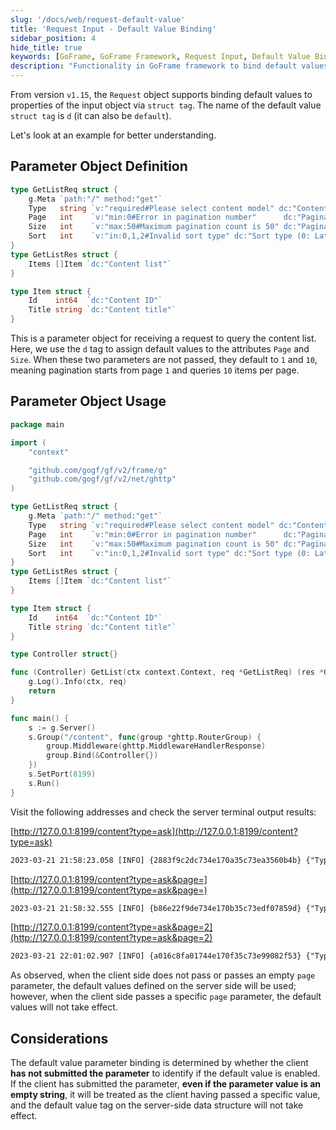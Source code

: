 ```yaml
---
slug: '/docs/web/request-default-value'
title: 'Request Input - Default Value Binding'
sidebar_position: 4
hide_title: true
keywords: [GoFrame, GoFrame Framework, Request Input, Default Value Binding, struct tag, Parameter Object, Pagination, Server-side, Middleware, ghttp]
description: "Functionality in GoFrame framework to bind default values to request input object attributes using struct tags. It demonstrates, through examples, how to define parameter objects and set default values for their attributes, as well as how to process and validate request parameters on the server-side. It particularly emphasizes that default values will take effect when parameters are not submitted, but will be ignored when parameters are submitted (even if empty). Additionally, it provides some suggestions on default value parameter binding considerations."
---
```

From version `v1.15`, the `Request` object supports binding default values to properties of the input object via `struct tag`. The name of the default value `struct tag` is `d` (it can also be `default`).

Let's look at an example for better understanding.

## Parameter Object Definition

```go
type GetListReq struct {
    g.Meta `path:"/" method:"get"`
    Type   string `v:"required#Please select content model" dc:"Content model"`
    Page   int    `v:"min:0#Error in pagination number"      dc:"Pagination number" d:"1"`
    Size   int    `v:"max:50#Maximum pagination count is 50" dc:"Pagination count, maximum 50" d:"10"`
    Sort   int    `v:"in:0,1,2#Invalid sort type" dc:"Sort type (0: Latest, default. 1: Active, 2: Popular)"`
}
type GetListRes struct {
    Items []Item `dc:"Content list"`
}

type Item struct {
    Id    int64  `dc:"Content ID"`
    Title string `dc:"Content title"`
}
```

This is a parameter object for receiving a request to query the content list. Here, we use the `d` tag to assign default values to the attributes `Page` and `Size`. When these two parameters are not passed, they default to `1` and `10`, meaning pagination starts from page `1` and queries `10` items per page.

## Parameter Object Usage

```go
package main

import (
    "context"

    "github.com/gogf/gf/v2/frame/g"
    "github.com/gogf/gf/v2/net/ghttp"
)

type GetListReq struct {
    g.Meta `path:"/" method:"get"`
    Type   string `v:"required#Please select content model" dc:"Content model"`
    Page   int    `v:"min:0#Error in pagination number"      dc:"Pagination number" d:"1"`
    Size   int    `v:"max:50#Maximum pagination count is 50" dc:"Pagination count, maximum 50" d:"10"`
    Sort   int    `v:"in:0,1,2#Invalid sort type" dc:"Sort type (0: Latest, default. 1: Active, 2: Popular)"`
}
type GetListRes struct {
    Items []Item `dc:"Content list"`
}

type Item struct {
    Id    int64  `dc:"Content ID"`
    Title string `dc:"Content title"`
}

type Controller struct{}

func (Controller) GetList(ctx context.Context, req *GetListReq) (res *GetListRes, err error) {
    g.Log().Info(ctx, req)
    return
}

func main() {
    s := g.Server()
    s.Group("/content", func(group *ghttp.RouterGroup) {
        group.Middleware(ghttp.MiddlewareHandlerResponse)
        group.Bind(&Controller{})
    })
    s.SetPort(8199)
    s.Run()
}
```

Visit the following addresses and check the server terminal output results:

[http://127.0.0.1:8199/content?type=ask](http://127.0.0.1:8199/content?type=ask)

```html
2023-03-21 21:58:23.058 [INFO] {2883f9c2dc734e170a35c73ea3560b4b} {"Type":"ask","Page":1,"Size":10,"Sort":0}
```

[http://127.0.0.1:8199/content?type=ask&page=](http://127.0.0.1:8199/content?type=ask&page=)

```html
2023-03-21 21:58:32.555 [INFO] {b86e22f9de734e170b35c73edf07859d} {"Type":"ask","Page":1,"Size":10,"Sort":0}
```

[http://127.0.0.1:8199/content?type=ask&page=2](http://127.0.0.1:8199/content?type=ask&page=2)

```html
2023-03-21 22:01:02.907 [INFO] {a016c8fa01744e170f35c73e99082f53} {"Type":"ask","Page":2,"Size":10,"Sort":0}
```

As observed, when the client side does not pass or passes an empty `page` parameter, the default values defined on the server side will be used; however, when the client side passes a specific `page` parameter, the default values will not take effect.

## Considerations

The default value parameter binding is determined by whether the client **has not submitted the parameter** to identify if the default value is enabled. If the client has submitted the parameter, **even if the parameter value is an empty string**, it will be treated as the client having passed a specific value, and the default value tag on the server-side data structure will not take effect.